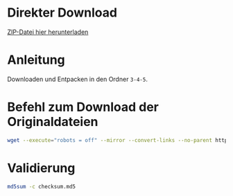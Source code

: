 # Direkter Download

[ZIP-Datei hier herunterladen](https://plagemann.sharepoint.com/:u:/g/Ed63qeMQRf9Bk1XtSAEklEABDNHUFFCs__mpTICl1uDBBA?e=AcOQu5)

# Anleitung

Downloaden und Entpacken in den Ordner `3-4-5`.

# Befehl zum Download der Originaldateien
```sh
wget --execute="robots = off" --mirror --convert-links --no-parent http://tablebase.sesse.net/syzygy/3-4-5/
```

# Validierung

```sh
md5sum -c checksum.md5
```
